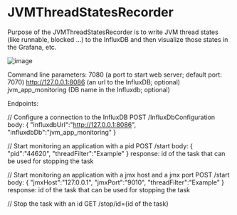 # JVMThreadStatesRecorder

Purpose of the JVMThreadStatesRecorder is to write JVM thread states (like runnable, blocked ...) to the InfluxDB and then visualize those states in the Grafana, etc.

![image](https://user-images.githubusercontent.com/79479018/160123811-21223bf5-466c-4f8d-9652-170e3ac6d905.png)

Command line parameters:
7080 (a port to start web server; default port: 7070) http://127.0.0.1:8086 (an url to the InfluxDB; optional) jvm_app_monitoring (DB name in the Influxdb; optional)

Endpoints:

// Configure a connection to the InfluxDB
POST /InfluxDbConfiguration
body: {
"influxdbUrl":"http://127.0.0.1:8086",
"influxdbDb":"jvm_app_monitoring"
}

// Start monitoring an application with a pid
POST /start
body: {
"pid":"44620",
"threadFilter":"Example"
}
response: id of the task that can be used for stopping the task

// Start monitoring an application with a jmx host and a jmx port
POST /start
body: {
"jmxHost":"127.0.0.1",
"jmxPort":"9010",
"threadFilter":"Example"
}
response: id of the task that can be used for stopping the task

// Stop the task with an id
GET /stop/id={id of the task}
